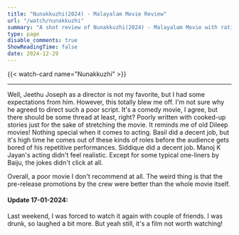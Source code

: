 ```yaml
---
title: "Nunakkuzhi(2024) - Malayalam Movie Review"
url: "/watch/nunakkuzhi"
summary: "A shot review of Nunakkuzhi(2024) - Malayalam Movie with ratings and a quick take."
type: page
disable_comments: true
ShowReadingTime: false
date: 2024-12-29
---
```


{{< watch-card name="Nunakkuzhi" >}}

---

 Well, Jeethu Joseph as a director is not my favorite, but I had some expectations from him. However, this totally blew me off. I'm not sure why he agreed to direct such a poor script. It's a comedy movie, I agree, but there should be some thread at least, right? Poorly written with cooked-up stories just for the sake of stretching the movie. It reminds me of old Dileep movies! Nothing special when it comes to acting. Basil did a decent job, but it's high time he comes out of these kinds of roles before the audience gets bored of his repetitive performances. Siddique did a decent job. Manoj K Jayan's acting didn't feel realistic. Except for some typical one-liners by Baiju, the jokes didn't click at all.

Overall, a poor movie I don't recommend at all. The weird thing is that the pre-release promotions by the crew were better than the whole movie itself.


#### Update 17-01-2024:
Last weekend, I was forced to watch it again with couple of friends. I was drunk, so laughed a bit more. But yeah still, it's a film not worth watching!

